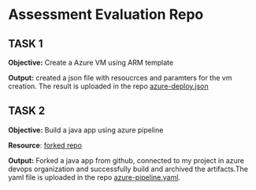 # Assessment Evaluation Repo

## TASK 1
**Objective:** Create a Azure VM using ARM template

**Output:** created a json file with resoucrces and paramters for the vm creation. The result is uploaded in the repo [azure-deploy.json](https://github.com/anonymous21155/assessment/blob/main/azure-deploy.json)

## TASK 2

**Objective:** Build a java app using azure pipeline

**Resource**: [forked repo](https://github.com/anonymous21155/pipelines-java)

**Output:** Forked a java app from github, connected to my project in azure devops organization and successfully build and archived the artifacts.The yaml file is uploaded in the repo [azure-pipeline.yaml](https://github.com/anonymous21155/assessment/blob/main/java-app-azure-pipelines.yml).
